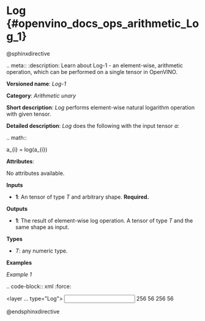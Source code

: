 # Log  {#openvino_docs_ops_arithmetic_Log_1}

@sphinxdirective

.. meta::
  :description: Learn about Log-1 - an element-wise, arithmetic operation, which 
                can be performed on a single tensor in OpenVINO.

**Versioned name**: *Log-1*

**Category**: *Arithmetic unary*

**Short description**: *Log* performs element-wise natural logarithm operation with given tensor.

**Detailed description**: *Log* does the following with the input tensor *a*:

.. math::

   a_{i} = log(a_{i})


**Attributes**:

No attributes available.

**Inputs**

* **1**: An tensor of type *T* and arbitrary shape. **Required.**

**Outputs**

* **1**: The result of element-wise log operation. A tensor of type *T* and the same shape as input.

**Types**

* *T*: any numeric type.

**Examples**

*Example 1*

.. code-block:: xml
   :force:

   <layer ... type="Log">
       <input>
           <port id="0">
               <dim>256</dim>
               <dim>56</dim>
           </port>
       </input>
       <output>
           <port id="1">
               <dim>256</dim>
               <dim>56</dim>
           </port>
       </output>
   </layer>


@endsphinxdirective